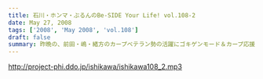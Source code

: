 ```yaml
---
title: 石川・ホンマ・ぶるんのBe-SIDE Your Life! vol.108-2
date: May 27, 2008
tags: ['2008', 'May 2008', 'vol.108']
draft: false
summary: 昨晩の、前田・嶋・緒方のカープベテラン勢の活躍にゴキゲンモード＆カープ応援モードのビーサイ。鯉に恋する５月です。NAMAE
---
```


http://project-phi.ddo.jp/ishikawa/ishikawa108_2.mp3
